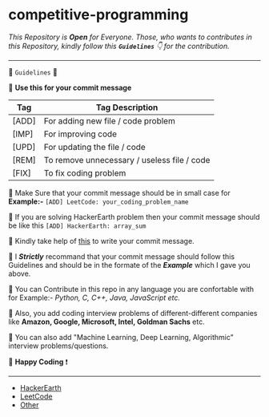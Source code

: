 # competitive-programming

_This Repository is **Open** for Everyone. Those, who wants to contributes in this Repository, kindly follow this **`Guidelines`** :point_down: for the contribution._

<hr />

:pushpin:	`Guidelines` :pushpin:	

:small_blue_diamond: **Use this for your commit message**

Tag | Tag Description
------------ | -------------
[ADD] | For adding new file / code problem
[IMP] | For improving code
[UPD] | For updating the file / code
[REM] | To remove unnecessary / useless file / code
[FIX] | To fix coding problem

:small_blue_diamond: Make Sure that your commit message should be in small case for **Example:-** `[ADD] LeetCode: your_coding_problem_name`

:small_blue_diamond: If you are solving HackerEarth problem then your commit message should be like this `[ADD] HackerEarth: array_sum`

:small_blue_diamond: Kindly take help of [this](https://odoo-commit.firebaseapp.com/) to write your commit message.

:small_blue_diamond: I _**Strictly**_ recommand that your commit message should follow this Guidelines and should be in the formate of the _**Example**_ which I gave you above.

:small_blue_diamond: You can Contribute in this repo in any language you are confortable with for Example:-  _Python, C, C++, Java, JavaScript etc._

:small_blue_diamond: Also, you add coding interview problems of different-different companies like **Amazon, Google, Microsoft, Intel, Goldman Sachs** etc.

:small_blue_diamond: You can also add "Machine Learning, Deep Learning, Algorithmic" interview problems/questions.

:slightly_smiling_face:	 **Happy Coding** :exclamation:

<hr />

* [HackerEarth](https://github.com/UrviSoni/competitive-programming/tree/master/HackerEarth)
* [LeetCode](https://github.com/UrviSoni/competitive-programming/tree/master/Leet-Code)
* [Other](https://github.com/UrviSoni/competitive-programming/tree/master/Other)
